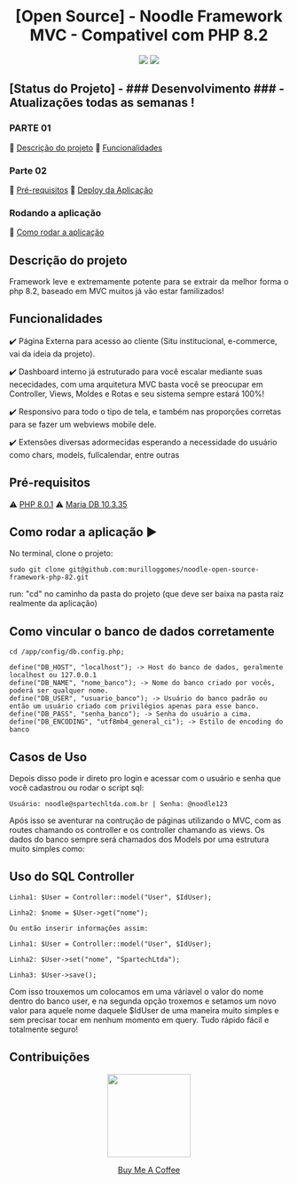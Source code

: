 
<h1 style="text-align: -webkit-center !important;text-align-last: center !important">[Open Source] - Noodle Framework MVC - Compativel com PHP 8.2</h1> 

<p align="center">
  <img src="http://img.shields.io/static/v1?label=License&message=MIT&color=green&style=for-the-badge"/>
   <img src="http://img.shields.io/static/v1?label=STATUS&message=Desenvolvimento&color=GREY&style=for-the-badge"/>
</p>

<h2>[Status do Projeto] - ### Desenvolvimento ### - Atualizações todas as semanas !</h2>
      

### PARTE 01 
:small_blue_diamond: [Descrição do projeto](#descrição-do-projeto)    :small_blue_diamond: [Funcionalidades](#funcionalidades) 
### Parte 02
:small_blue_diamond: [Pré-requisitos](#pré-requisitos)     :small_blue_diamond: [Deploy da Aplicação](#deploy-da-aplicação-dash)
### Rodando a aplicação
:small_blue_diamond: [Como rodar a aplicação](#como-rodar-a-aplicação-arrow_forward)


## Descrição do projeto 

<p align="justify">
  Framework leve e extremamente potente para se extrair da melhor forma o php 8.2, baseado em MVC muitos já vão estar familizados! 
</p>

## Funcionalidades

:heavy_check_mark: Página Externa para acesso ao cliente (Situ institucional, e-commerce, vai da ideia da projeto).  

:heavy_check_mark: Dashboard interno já estruturado para você escalar mediante suas nececidades, com uma arquitetura MVC basta você se preocupar em Controller, Views, Moldes e Rotas e seu sistema sempre estará 100%!

:heavy_check_mark: Responsivo para todo o tipo de tela, e também nas proporções corretas para se fazer um webviews mobile dele.  

:heavy_check_mark: Extensões diversas adormecidas esperando a necessidade do usuário como chars, models, fullcalendar, entre outras  

## Pré-requisitos

:warning: [PHP 8.0.1](https://php.net/) 
:warning: [Maria DB 10.3.35](https://mariadb.org/)

## Como rodar a aplicação :arrow_forward:

No terminal, clone o projeto: 

```
sudo git clone git@github.com:murilloggomes/noodle-open-source-framework-php-82.git
```

run: "cd" no caminho da pasta do projeto (que deve ser baixa na pasta raiz realmente da aplicação)

## Como vincular o banco de dados corretamente
```
cd /app/config/db.config.php;
```
```
define("DB_HOST", "localhost"); -> Host do banco de dados, geralmente localhost ou 127.0.0.1
define("DB_NAME", "nome_banco"); -> Nome do banco criado por vocês, poderá ser qualquer nome.
define("DB_USER", "usuario_banco"); -> Usuário do banco padrão ou então um usuário criado com privilégios apenas para esse banco.
define("DB_PASS", "senha_banco"); -> Senha do usuário a cima.
define("DB_ENCODING", "utf8mb4_general_ci"); -> Estilo de encoding do banco 
```

## Casos de Uso

Depois disso pode ir direto pro login e acessar com o usuário e senha que você cadastrou ou rodar o script sql:
```
Usuário: noodle@spartechltda.com.br | Senha: @noodle123
```

Após isso se aventurar na contrução de páginas utilizando o MVC, com as routes chamando os controller e os controller chamando as views. Os dados do banco sempre será chamados dos Models por uma estrutura muito simples como:

## Uso do SQL Controller
```
Linha1: $User = Controller::model("User", $IdUser);
```
```
Linha2: $nome = $User->get("nome");
```
```
Ou então inserir informações assim:
```
```  
Linha1: $User = Controller::model("User", $IdUser);
``` 
```  
Linha2: $User->set("nome", "SpartechLtda");
```
```  
Linha3: $User->save();
``` 
Com isso trouxemos um colocamos em uma váriavel o valor do nome dentro do banco user, e na segunda opção troxemos e setamos um novo valor para aquele nome daquele $IdUser de uma maneira muito simples e sem precisar tocar em nenhum momento em query. Tudo rápido fácil e totalmente seguro!

## Contribuições
<p align="center" style="position:block">
  <img src="https://user-images.githubusercontent.com/67968960/270708300-9df8faa5-07bb-471c-b242-9d0d9449623c.png" style="width:150px !important"></img>
</p> 
<p align="center">
  <a href="https://www.buymeacoffee.com/murilloggo">Buy Me A Coffee</a>
</p>
